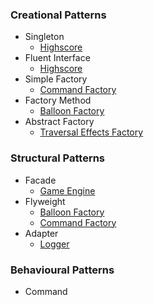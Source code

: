### Creational Patterns
* Singleton
  - [Highscore](BalloonsPopConsoleApp/Miscellaneous/Highscore.cs)
* Fluent Interface
  - [Highscore](BalloonsPopConsoleApp/Miscellaneous/Highscore.cs)
* Simple Factory
  - [Command Factory](BalloonsPopConsoleApp/Factories/CommandFactory.cs)
* Factory Method
  - [Balloon Factory](BalloonsPopConsoleApp/Factories/BalloonFactory.cs)
* Abstract Factory
  - [Traversal Effects Factory](BalloonsPopConsoleApp/Factories/EffectFactory.cs)

### Structural Patterns
* Facade
  - [Game Engine](BalloonsPopConsoleApp/Engine/GameEngine.cs) 
* Flyweight
  - [Balloon Factory](BalloonsPopConsoleApp/Factories/BalloonFactory.cs)
  - [Command Factory](BalloonsPopConsoleApp/Factories/CommandFactory.cs)
* Adapter
  - [Logger](BalloonsPopConsoleApp/Logs/Logger.cs)

### Behavioural Patterns
* Command
